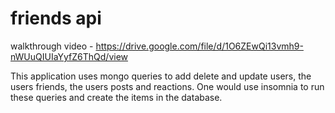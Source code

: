# friends api


walkthrough video - https://drive.google.com/file/d/1O6ZEwQi13vmh9-nWUuQIUIaYyfZ6ThQd/view

This application uses mongo queries to add delete and update users, the users friends, the users posts and reactions. One would use insomnia to run these queries and create the items in the database. 